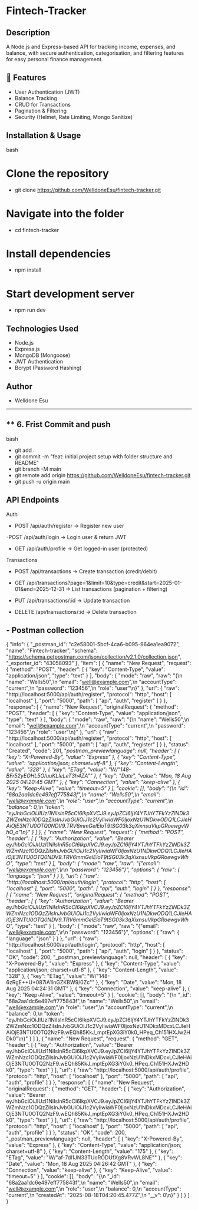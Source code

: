 # Fintech-Tracker

## Description
A Node.js and Express-based API for tracking income, expenses, and balance, with secure authentication, categorisation, and filtering features for easy personal finance management.

## 🚀 Features
- User Authentication (JWT)
- Balance Tracking
- CRUD for Transactions
- Pagination & Filtering
- Security (Helmet, Rate Limiting, Mongo Sanitize)

## Installation & Usage
bash
# Clone the repository
- git clone https://github.com/WelldoneEsu/fintech-tracker.git

# Navigate into the folder
- cd fintech-tracker

# Install dependencies
- npm install

# Start development server
- npm run dev

## Technologies Used
- Node.js
- Express.js
- MongoDB (Mongoose)
- JWT Authentication
- Bcrypt (Password Hashing)

## Author
- Welldone Esu


---

## ** 6. Frist Commit and push
bash
- git add .
- git commit -m "feat: initial project setup with folder structure and README"
- git branch -M main
- git remote add origin https://github.com/WelldoneEsu/fintech-tracker.git
- git push -u origin main


## API Endpoints
Auth

- POST /api/auth/register → Register new user

-POST /api/auth/login → Login user & return JWT

- GET /api/auth/profile → Get logged-in user (protected)
 
 Transactions

- POST /api/transactions → Create transaction (credit/debit)

- GET /api/transactions?page=1&limit=10&type=credit&start=2025-01-01&end=2025-12-31 → List transactions (pagination + filtering)

- PUT /api/transactions/:id → Update transaction

- DELETE /api/transactions/:id → Delete transaction
 
 ## - Postman collection
{
	"info": {
		"_postman_id": "c2e58001-5bcf-4ca6-b095-964ea1ea9072",
		"name": "Fintech-tracker",
		"schema": "https://schema.getpostman.com/json/collection/v2.1.0/collection.json",
		"_exporter_id": "43058093"
	},
	"item": [
		{
			"name": "New Request",
			"request": {
				"method": "POST",
				"header": [
					{
						"key": "Content-Type",
						"value": "application/json",
						"type": "text"
					}
				],
				"body": {
					"mode": "raw",
					"raw": "{\n    \"name\": \"Wells50\",\n    \"email\": \"well@example.com\",\n    \"accountType\": \"current\",\n    \"password\": \"123456\",\n    \"role\": \"user\"\n}"
				},
				"url": {
					"raw": "http://localhost:5000/api/auth/register",
					"protocol": "http",
					"host": [
						"localhost"
					],
					"port": "5000",
					"path": [
						"api",
						"auth",
						"register"
					]
				}
			},
			"response": [
				{
					"name": "New Request",
					"originalRequest": {
						"method": "POST",
						"header": [
							{
								"key": "Content-Type",
								"value": "application/json",
								"type": "text"
							}
						],
						"body": {
							"mode": "raw",
							"raw": "{\n    \"name\": \"Wells50\",\n    \"email\": \"well@example.com\",\n    \"accountType\": \"current\",\n    \"password\": \"123456\",\n    \"role\": \"user\"\n}"
						},
						"url": {
							"raw": "http://localhost:5000/api/auth/register",
							"protocol": "http",
							"host": [
								"localhost"
							],
							"port": "5000",
							"path": [
								"api",
								"auth",
								"register"
							]
						}
					},
					"status": "Created",
					"code": 201,
					"_postman_previewlanguage": null,
					"header": [
						{
							"key": "X-Powered-By",
							"value": "Express"
						},
						{
							"key": "Content-Type",
							"value": "application/json; charset=utf-8"
						},
						{
							"key": "Content-Length",
							"value": "328"
						},
						{
							"key": "ETag",
							"value": "W/\"148-BFr52yEOHL5O/uuKLIeLeT3h4ZA\""
						},
						{
							"key": "Date",
							"value": "Mon, 18 Aug 2025 04:20:45 GMT"
						},
						{
							"key": "Connection",
							"value": "keep-alive"
						},
						{
							"key": "Keep-Alive",
							"value": "timeout=5"
						}
					],
					"cookie": [],
					"body": "{\n    \"_id\": \"68a2aa1dc6e497eff775843f\",\n    \"name\": \"Wells50\",\n    \"email\": \"well@example.com\",\n    \"role\": \"user\",\n    \"accountType\": \"current\",\n    \"balance\": 0,\n    \"token\": \"eyJhbGciOiJIUzI1NiIsInR5cCI6IkpXVCJ9.eyJpZCI6IjY4YTJhYTFkYzZlNDk3ZWZmNzc1ODQzZiIsInJvbGUiOiJ1c2VyIiwiaWF0IjoxNzU1NDkwODQ1LCJleHAiOjE3NTU0OTQ0NDV9.TRV6mmGelEloT9tSG03k3qXixnsuVkpGRoewgvWhO_o\"\n}"
				}
			]
		},
		{
			"name": "New Request",
			"request": {
				"method": "POST",
				"header": [
					{
						"key": "Authorization",
						"value": "Bearer eyJhbGciOiJIUzI1NiIsInR5cCI6IkpXVCJ9.eyJpZCI6IjY4YTJhYTFkYzZlNDk3ZWZmNzc1ODQzZiIsInJvbGUiOiJ1c2VyIiwiaWF0IjoxNzU1NDkwODQ1LCJleHAiOjE3NTU0OTQ0NDV9.TRV6mmGelEloT9tSG03k3qXixnsuVkpGRoewgvWhO_",
						"type": "text"
					}
				],
				"body": {
					"mode": "raw",
					"raw": "{\"email\": \"well@example.com\",\r\n    \"password\": \"123456\"}",
					"options": {
						"raw": {
							"language": "json"
						}
					}
				},
				"url": {
					"raw": "http://localhost:5000/api/auth/login",
					"protocol": "http",
					"host": [
						"localhost"
					],
					"port": "5000",
					"path": [
						"api",
						"auth",
						"login"
					]
				}
			},
			"response": [
				{
					"name": "New Request",
					"originalRequest": {
						"method": "POST",
						"header": [
							{
								"key": "Authorization",
								"value": "Bearer eyJhbGciOiJIUzI1NiIsInR5cCI6IkpXVCJ9.eyJpZCI6IjY4YTJhYTFkYzZlNDk3ZWZmNzc1ODQzZiIsInJvbGUiOiJ1c2VyIiwiaWF0IjoxNzU1NDkwODQ1LCJleHAiOjE3NTU0OTQ0NDV9.TRV6mmGelEloT9tSG03k3qXixnsuVkpGRoewgvWhO_",
								"type": "text"
							}
						],
						"body": {
							"mode": "raw",
							"raw": "{\"email\": \"well@example.com\",\r\n    \"password\": \"123456\"}",
							"options": {
								"raw": {
									"language": "json"
								}
							}
						},
						"url": {
							"raw": "http://localhost:5000/api/auth/login",
							"protocol": "http",
							"host": [
								"localhost"
							],
							"port": "5000",
							"path": [
								"api",
								"auth",
								"login"
							]
						}
					},
					"status": "OK",
					"code": 200,
					"_postman_previewlanguage": null,
					"header": [
						{
							"key": "X-Powered-By",
							"value": "Express"
						},
						{
							"key": "Content-Type",
							"value": "application/json; charset=utf-8"
						},
						{
							"key": "Content-Length",
							"value": "328"
						},
						{
							"key": "ETag",
							"value": "W/\"148-6zRgE++U+087iA1lnGZKBW9/0Zc\""
						},
						{
							"key": "Date",
							"value": "Mon, 18 Aug 2025 04:24:31 GMT"
						},
						{
							"key": "Connection",
							"value": "keep-alive"
						},
						{
							"key": "Keep-Alive",
							"value": "timeout=5"
						}
					],
					"cookie": [],
					"body": "{\n    \"_id\": \"68a2aa1dc6e497eff775843f\",\n    \"name\": \"Wells50\",\n    \"email\": \"well@example.com\",\n    \"role\": \"user\",\n    \"accountType\": \"current\",\n    \"balance\": 0,\n    \"token\": \"eyJhbGciOiJIUzI1NiIsInR5cCI6IkpXVCJ9.eyJpZCI6IjY4YTJhYTFkYzZlNDk3ZWZmNzc1ODQzZiIsInJvbGUiOiJ1c2VyIiwiaWF0IjoxNzU1NDkxMDcxLCJleHAiOjE3NTU0OTQ2NzF9.wEQh85KkJ_mptEpXG3iY0k0_HPeq_Ch151HXJw2HDk0\"\n}"
				}
			]
		},
		{
			"name": "New Request",
			"request": {
				"method": "GET",
				"header": [
					{
						"key": "Authorization",
						"value": "Bearer eyJhbGciOiJIUzI1NiIsInR5cCI6IkpXVCJ9.eyJpZCI6IjY4YTJhYTFkYzZlNDk3ZWZmNzc1ODQzZiIsInJvbGUiOiJ1c2VyIiwiaWF0IjoxNzU1NDkxMDcxLCJleHAiOjE3NTU0OTQ2NzF9.wEQh85KkJ_mptEpXG3iY0k0_HPeq_Ch151HXJw2HDk0",
						"type": "text"
					}
				],
				"url": {
					"raw": "http://localhost:5000/api/auth/profile",
					"protocol": "http",
					"host": [
						"localhost"
					],
					"port": "5000",
					"path": [
						"api",
						"auth",
						"profile"
					]
				}
			},
			"response": [
				{
					"name": "New Request",
					"originalRequest": {
						"method": "GET",
						"header": [
							{
								"key": "Authorization",
								"value": "Bearer eyJhbGciOiJIUzI1NiIsInR5cCI6IkpXVCJ9.eyJpZCI6IjY4YTJhYTFkYzZlNDk3ZWZmNzc1ODQzZiIsInJvbGUiOiJ1c2VyIiwiaWF0IjoxNzU1NDkxMDcxLCJleHAiOjE3NTU0OTQ2NzF9.wEQh85KkJ_mptEpXG3iY0k0_HPeq_Ch151HXJw2HDk0",
								"type": "text"
							}
						],
						"url": {
							"raw": "http://localhost:5000/api/auth/profile",
							"protocol": "http",
							"host": [
								"localhost"
							],
							"port": "5000",
							"path": [
								"api",
								"auth",
								"profile"
							]
						}
					},
					"status": "OK",
					"code": 200,
					"_postman_previewlanguage": null,
					"header": [
						{
							"key": "X-Powered-By",
							"value": "Express"
						},
						{
							"key": "Content-Type",
							"value": "application/json; charset=utf-8"
						},
						{
							"key": "Content-Length",
							"value": "175"
						},
						{
							"key": "ETag",
							"value": "W/\"af-7dl1JN33TUoRODUfXg8VRvWL8NE\""
						},
						{
							"key": "Date",
							"value": "Mon, 18 Aug 2025 04:26:42 GMT"
						},
						{
							"key": "Connection",
							"value": "keep-alive"
						},
						{
							"key": "Keep-Alive",
							"value": "timeout=5"
						}
					],
					"cookie": [],
					"body": "{\n    \"_id\": \"68a2aa1dc6e497eff775843f\",\n    \"name\": \"Wells50\",\n    \"email\": \"well@example.com\",\n    \"role\": \"user\",\n    \"balance\": 0,\n    \"accountType\": \"current\",\n    \"createdAt\": \"2025-08-18T04:20:45.477Z\",\n    \"__v\": 0\n}"
				}
			]
		}
	]
}
  